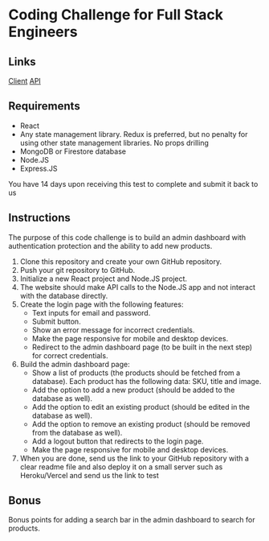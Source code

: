 # Coding Challenge for Full Stack Engineers

## Links
[Client](https://jaxx-coding-challenge.vercel.app/login)
[API](https://jaxx-backend.vercel.app/)

## Requirements
- React 
- Any state management library. Redux is preferred, but no penalty for using other state management libraries. No props drilling
- MongoDB or Firestore database
- Node.JS
- Express.JS

You have 14 days upon receiving this test to complete and submit it back to us

## Instructions
The purpose of this code challenge is to build an admin dashboard with authentication protection and the ability to add new products.

1. Clone this repository and create your own GitHub repository.
2. Push your git repository to GitHub.
3. Initialize a new React project and Node.JS project. 
4. The website should make API calls to the Node.JS app and not interact with the database directly.
5. Create the login page with the following features: 
   - Text inputs for email and password.
   - Submit button.
   - Show an error message for incorrect credentials.
   - Make the page responsive for mobile and desktop devices.
   - Redirect to the admin dashboard page (to be built in the next step) for correct credentials.
6. Build the admin dashboard page:
   - Show a list of products (the products should be fetched from a database). Each product has the following data: SKU, title and image.
   - Add the option to add a new product (should be added to the database as well).
   - Add the option to edit an existing product (should be edited in the database as well).
   - Add the option to remove an existing product (should be removed from the database as well).
   - Add a logout button that redirects to the login page. 
   - Make the page responsive for mobile and desktop devices.
7. When you are done, send us the link to your GitHub repository with a clear readme file and also deploy it on a small server such as Heroku/Vercel and send us the link to test

## Bonus
Bonus points for adding a search bar in the admin dashboard to search for products. 


